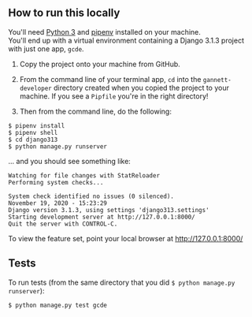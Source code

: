 ## How to run this locally

You'll need [Python 3](https://installpython3.com/mac/) and [pipenv](https://pipenv-fork.readthedocs.io/en/latest/install.html#installing-pipenv) installed on your machine.  
You'll end up with a virtual environment containing a Django 3.1.3 project with just one app, `gcde`.

1. Copy the project onto your machine from GitHub.

1. From the command line of your terminal app, `cd` into the `gannett-developer` directory created when you copied the project to your machine. If you see a `Pipfile` you're in the right directory!

1. Then from the command line, do the following:
```
$ pipenv install
$ pipenv shell
$ cd django313
$ python manage.py runserver
```
... and you should see something like:

```
Watching for file changes with StatReloader
Performing system checks...

System check identified no issues (0 silenced).
November 19, 2020 - 15:23:29
Django version 3.1.3, using settings 'django313.settings'
Starting development server at http://127.0.0.1:8000/
Quit the server with CONTROL-C.
```
To view the feature set, point your local browser at http://127.0.0.1:8000/

## Tests
To run tests (from the same directory that you did `$ python manage.py runserver`):
```
$ python manage.py test gcde
```